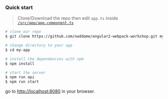 ### Quick start

> Clone/Download the repo then edit `app.ts` inside [`/src/app/app.component.ts`](/src/app/app.component.ts)

```bash
# clone our repo
$ git clone https://github.com/naddame/angular2-webpack-workshop.git my-app

# change directory to your app
$ cd my-app

# install the dependencies with npm
$ npm install

# start the server
$ npm run api
$ npm run start
```
go to [http://localhost:8080](http://localhost:8080) in your browser.
